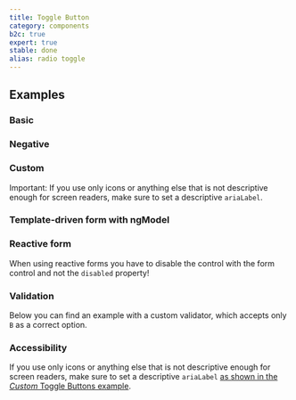 ```yaml
---
title: Toggle Button
category: components
b2c: true
expert: true
stable: done
alias: radio toggle
---
```


## Examples

### Basic

<!-- example(radio-toggle) -->

### Negative

<!-- example(radio-toggle-negative) -->

### Custom

Important: If you use only icons or anything else that is not descriptive enough for screen readers, make sure to set a
descriptive `ariaLabel`.

<!-- example(radio-toggle-custom) -->

### Template-driven form with ngModel

<!-- example(radio-toggle-form) -->

### Reactive form

When using reactive forms you have to disable the control with the form control and not the `disabled` property!

<!-- example(radio-toggle-reactive) -->

### Validation

Below you can find an example with a custom validator, which accepts only `B` as a correct option.

<!-- example(radio-toggle-validation) -->

### Accessibility

If you use only icons or anything else that is not descriptive enough for screen readers, make sure to set a descriptive
`ariaLabel` <a href="documentation/radio-toggle/overview#custom">as shown in the _Custom_ Toggle Buttons example</a>.
